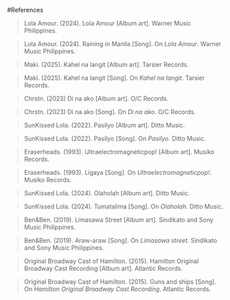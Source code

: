 #References

>Lola Amour. (2024). Lola Amour [Album art]. Warner Music Philippines.

>Lola Amour. (2024). Raining in Manila [Song]. On *Lola Amour*. Warner Music Philippines.

>Maki. (2025). Kahel na langit [Album art]. Tarsier Records.

>Maki. (2025). Kahel na langit [Song]. On *Kahel na langit*. Tarsier Records.

>Chrstn. (2023) Di na ako [Album art]. O/C Records. 

>Chrstn. (2023) Di na ako [Song]. On *Di na ako*. O/C Records.

>SunKissed Lola. (2022). Pasilyo [Album art]. Ditto Music.

>SunKissed Lola. (2022). Pasilyo [Song]. On *Pasilyo*. Ditto Music.

>Eraserheads. (1993). Ultraelectromagneticpop! [Album art]. Musiko Records.

>Eraserheads. (1993). Ligaya [Song]. On *Ultraelectromagneticpop!*. Musiko Records. 

>SunKissed Lola. (2024). Olaholah [Album art]. Ditto Music.

>SunKissed Lola. (2024). Tumatalima [Song]. On *Olaholah*. Ditto Music.

>Ben&Ben. (2019). Limasawa Street [Album art]. Sindikato and Sony Music Philippines. 

>Ben&Ben. (2019). Araw-araw [Song]. On *Limasawa street*. Sindikato and Sony Music Philippines. 

>Original Broadway Cast of Hamilton. (2015). Hamilton Original Broadway Cast Recording [Album art]. Atlantic Records. 

>Original Broadway Cast of Hamilton. (2015). Guns and ships [Song]. On *Hamilton Original Broadway Cast Recording*. Atlantic Records. 
